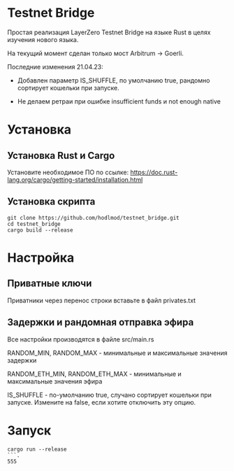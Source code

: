 # Testnet Bridge

Простая реализация LayerZero Testnet Bridge на языке Rust в целях изучения нового языка.

На текущий момент сделан только мост Arbitrum -> Goerli.

Последние изменения 21.04.23:

- Добавлен параметр IS_SHUFFLE, по умолчанию true, рандомно сортирует кошельки при запуске.

- Не делаем ретраи при ошибке insufficient funds и not enough native

# Установка

## Установка Rust и Cargo

Установите необходимое ПО по ссылке: https://doc.rust-lang.org/cargo/getting-started/installation.html

## Установка скрипта

```
git clone https://github.com/hodlmod/testnet_bridge.git
cd testnet_bridge
cargo build --release
```

# Настройка

## Приватные ключи

Приватники через перенос строки вставьте в файл privates.txt

## Задержки и рандомная отправка эфира

Все настройки производятся в файле src/main.rs

RANDOM_MIN, RANDOM_MAX - минимальные и максимальные значения задержки

RANDOM_ETH_MIN, RANDOM_ETH_MAX - минимальные и максимальные значения эфира

IS_SHUFFLE - по-умолчанию true, случано сортирует кошельки при запуске. Измените на false, если хотите отключить эту опцию.

# Запуск

```
cargo run --release
```.
555
